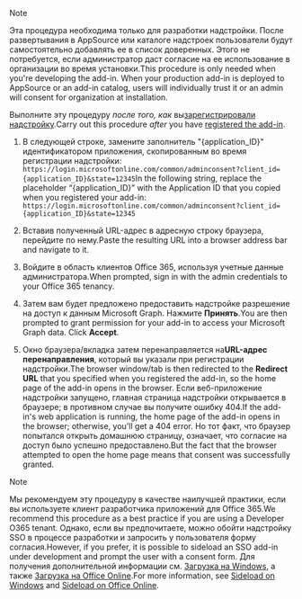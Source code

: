 
> [!NOTE]
> <span data-ttu-id="0a8ad-p101">Эта процедура необходима только для разработки надстройки. После развертывания в AppSource или каталоге надстроек пользователи будут самостоятельно добавлять ее в список доверенных. Этого не потребуется, если администратор даст согласие на ее использование в организации во время установки.</span><span class="sxs-lookup"><span data-stu-id="0a8ad-p101">This procedure is only needed when you're developing the add-in. When your production add-in is deployed to AppSource or an add-in catalog, users will individually trust it or an admin will consent for organization at installation.</span></span>

<span data-ttu-id="0a8ad-103">Выполните эту процедуру *после того, как* вы[зарегистрировали надстройку](../develop/register-sso-add-in-aad-v2.md).</span><span class="sxs-lookup"><span data-stu-id="0a8ad-103">Carry out this procedure *after* you have [registered the add-in](../develop/register-sso-add-in-aad-v2.md).</span></span>

1. <span data-ttu-id="0a8ad-104">В следующей строке, замените заполнитель "{application_ID}" идентификатором приложения, скопированным во время регистрации надстройки:  `https://login.microsoftonline.com/common/adminconsent?client_id={application_ID}&state=12345`</span><span class="sxs-lookup"><span data-stu-id="0a8ad-104">In the following string, replace the placeholder “{application_ID}” with the Application ID that you copied when you registered your add-in:  `https://login.microsoftonline.com/common/adminconsent?client_id={application_ID}&state=12345`</span></span>

1. <span data-ttu-id="0a8ad-105">Вставив полученный URL-адрес в адресную строку браузера, перейдите по нему.</span><span class="sxs-lookup"><span data-stu-id="0a8ad-105">Paste the resulting URL into a browser address bar and navigate to it.</span></span>

1. <span data-ttu-id="0a8ad-106">Войдите в область клиентов Office 365, используя учетные данные администратора.</span><span class="sxs-lookup"><span data-stu-id="0a8ad-106">When prompted, sign in with the admin credentials to your Office 365 tenancy.</span></span>

1. <span data-ttu-id="0a8ad-p102">Затем вам будет предложено предоставить надстройке разрешение на доступ к данным Microsoft Graph. Нажмите **Принять**.</span><span class="sxs-lookup"><span data-stu-id="0a8ad-p102">You are then prompted to grant permission for your add-in to access your Microsoft Graph data. Click **Accept**.</span></span>

1. <span data-ttu-id="0a8ad-109">Окно браузера/вкладка затем перенаправляется на**URL-адрес перенаправления**, который вы указали при регистрации надстройки.</span><span class="sxs-lookup"><span data-stu-id="0a8ad-109">The browser window/tab is then redirected to the **Redirect URL** that you specified when you registered the add-in, so the home page of the add-in opens in the browser.</span></span> <span data-ttu-id="0a8ad-110">Если веб-приложение надстройки запущено, главная страница надстройки открывается в браузере; в противном случае вы получите ошибку 404.</span><span class="sxs-lookup"><span data-stu-id="0a8ad-110">If the add-in's web application is running, the home page of the add-in opens in the browser; otherwise, you'll get a 404 error.</span></span> <span data-ttu-id="0a8ad-111">Но тот факт, что браузер попытался открыть домашнюю страницу, означает, что согласие на доступ было успешно предоставлено.</span><span class="sxs-lookup"><span data-stu-id="0a8ad-111">But the fact that the browser attempted to open the home page means that consent was successfully granted.</span></span>

>[!NOTE]
><span data-ttu-id="0a8ad-112">Мы рекомендуем эту процедуру в качестве наилучшей практики, если вы используете клиент разработчика приложений для Office 365.</span><span class="sxs-lookup"><span data-stu-id="0a8ad-112">We recommend this procedure as a best practice if you are using a Developer O365 tenant.</span></span> <span data-ttu-id="0a8ad-113">Однако, если вы предпочитаете, можно обойти надстройку SSO в процессе разработки и запросить у пользователя форму согласия.</span><span class="sxs-lookup"><span data-stu-id="0a8ad-113">However, if you prefer, it is possible to sideload an SSO add-in under development and prompt the user with a consent form.</span></span> <span data-ttu-id="0a8ad-114">Для получения дополнительной информации см. [Загрузка на Windows](https://docs.microsoft.com/en-us/office/dev/add-ins/testing/create-a-network-shared-folder-catalog-for-task-pane-and-content-add-ins), а также [Загрузка на Office Online](https://docs.microsoft.com/en-us/office/dev/add-ins/testing/sideload-office-add-ins-for-testing).</span><span class="sxs-lookup"><span data-stu-id="0a8ad-114">For more information, see [Sideload on Windows](https://docs.microsoft.com/en-us/office/dev/add-ins/testing/create-a-network-shared-folder-catalog-for-task-pane-and-content-add-ins) and [Sideload on Office Online](https://docs.microsoft.com/en-us/office/dev/add-ins/testing/sideload-office-add-ins-for-testing).</span></span>

